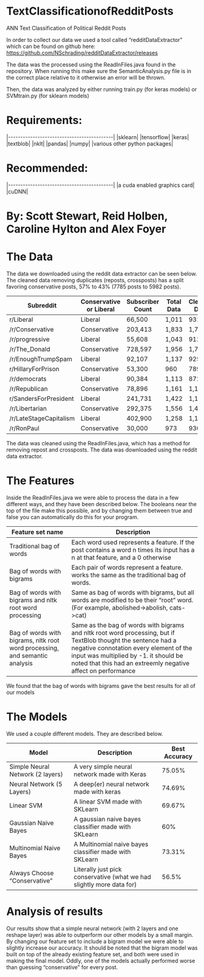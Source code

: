 # TextClassificationofRedditPosts
ANN Text Classification of Political Reddit Posts

In order to collect our data we used a tool called “redditDataExtractor” which can be found on github here: https://github.com/NSchrading/redditDataExtractor/releases

The data was the processed using the ReadInFiles.java found in the repository. When running this make sure the SemanticAnalysis.py file is in the correct place relative to it otherwise an error will be thrown.

Then, the data was analyzed by either running train.py (for keras models) or SVMtrain.py (for sklearn models) 

# Requirements:

|-------------------------------------------|
|sklearn|
|tensorflow|
|keras|
|textblob|
|nklt|
|pandas|
|numpy|
|various other python packages|

# Recommended:

|-------------------------------------------|
|a cuda enabled graphics card|
|cuDNN|

# By: Scott Stewart, Reid Holben, Caroline Hylton and Alex Foyer


# The Data
The data we downloaded using the reddit data extractor can be seen below. The cleaned data removing duplicates (reposts, crossposts) has a split favoring conservative posts, 57% to 43% (7785 posts to 5982 posts). 

|Subreddit| Conservative or Liberal|Subscriber Count|Total Data |Cleaned Data|
|---------| -----------------------|----------------|-----------|------------|
|r/Liberal|Liberal|66,500|1,011|931|
|/r/Conservative|Conservative |203,413|1,833|1,731|
|/r/progressive|Liberal|55,608|1,043|912|
|/r/The_Donald|Conservative|728,597|1,956|1,742|
|/r/EnoughTrumpSpam|Liberal|92,107|1,137|925|
|r/HillaryForPrison|Conservative|53,300|960|789|
|/r/democrats|Liberal|90,384|1,113|872|
|/r/Republican|Conservative|78,896|1,161|1,120|
|r/SandersForPresident|Liberal|241,731|1,422|1,189|
|/r/Libertarian|Conservative|292,375|1,556|1,473|
|/r/LateStageCapitalism|Liberal|402,900|1,258|1,153|
|/r/RonPaul|Conservative|30,000|973|930|

The data was cleaned using the ReadInFiles.java, which has a method for removing repost and crossposts. The data was downloaded using the reddit data extractor.
 

# The Features
Inside the ReadInFiles.java we were able to process the data in a few different ways, and they have been described below. The booleans near the top of the file make this possible, and by changing them between true and false you can automatically do this for your program.

|Feature set name|Description|
|--------------------------------------|-------------------------------------------------------------------------------------------|
|Traditional bag of words|Each word used represents a feature. If the post contains a word n times its input has a n at that feature, and a 0 otherwise|
|Bag of words with bigrams|Each pair of words represent a feature. works the same as the traditional bag of words.|
|Bag of words with bigrams and nltk root word processing|Same as bag of words with bigrams, but all words are modified to be their “root” word. (For example, abolished->abolish, cats->cat)|
|Bag of words with bigrams, nltk root word processing, and semantic analysis|Same as the bag of words with bigrams and nltk root word processing, but if TextBlob thought the sentence had a negative connotation every element of the input was multiplied by -1. it should be noted that this had an extreemly negative affect on performance|

We found that the bag of words with bigrams gave the best results for all of our models
# The Models
We used a couple different models. They are described below.

|Model|Description|Best Accuracy|
|--------------|-------------------|----------------|
|Simple Neural Network (2 layers)| A very simple neural network made with Keras| 75.05%|
|Neural Network (5 Layers)| A deep(er) neural network made with keras| 74.69%|
|Linear SVM| A linear SVM made with SKLearn| 69.67% |
|Gaussian Naive Bayes | A gaussian naive bayes classifier made with SKLearn| 60% |
|Multinomial Naive Bayes|A Multinomial naive bayes classifier made with SKLearn| 73.31%|
|Always Choose “Conservative”| Literally just pick conservative (what we had slightly more data for)| 56.5%|

# Analysis of results
Our results show that a simple neural network (with 2 layers and one reshape layer) was able to outperform our other models by a small margin. By changing our feature set to include a bigram model we were able to slightly increase our accuracy. It should be noted that the bigram model was built on top of the already existing feature set, and both were used in making the final model. Oddly, one of the models actually performed worse than guessing “conservative” for every post.


